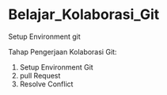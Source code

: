 # Belajar_Kolaborasi_Git

Setup Environment git

Tahap Pengerjaan Kolaborasi Git:
1. Setup Environment Git
2. pull Request
3. Resolve Conflict
